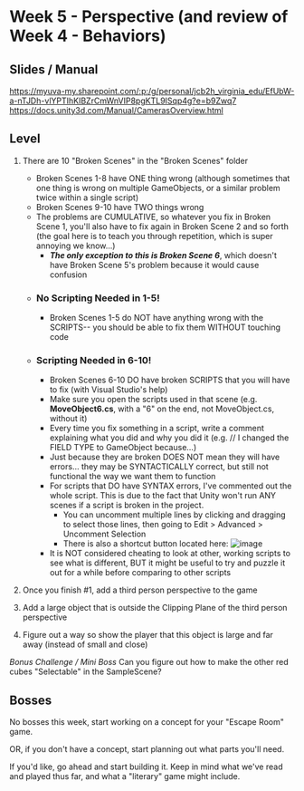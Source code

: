 # Week 5 - Perspective (and review of Week 4 - Behaviors)

## Slides / Manual

https://myuva-my.sharepoint.com/:p:/g/personal/jcb2h_virginia_edu/EfUbW-a-nTJDh-vlYPTIhKIBZrCmWnVIP8pgKTL9ISqp4g?e=b9Zwq7
https://docs.unity3d.com/Manual/CamerasOverview.html

## Level

1. There are 10 "Broken Scenes" in the "Broken Scenes" folder
	* Broken Scenes 1-8 have ONE thing wrong (although sometimes that one thing is wrong on multiple GameObjects, or a similar problem twice within a single script)
	* Broken Scenes 9-10 have TWO things wrong 
	* The problems are CUMULATIVE, so whatever you fix in Broken Scene 1, you'll also have to fix again in Broken Scene 2 and so forth (the goal here is to teach you through repetition, which is super annoying we know...)
		* ***The only exception to this is Broken Scene 6***, which doesn't have Broken Scene 5's problem because it would cause confusion
	* ### No Scripting Needed in 1-5!
		* Broken Scenes 1-5 do NOT have anything wrong with the SCRIPTS-- you should be able to fix them WITHOUT touching code
	* ### Scripting Needed in 6-10!
		* Broken Scenes 6-10 DO have broken SCRIPTS that you will have to fix (with Visual Studio's help) 
		* Make sure you open the scripts used in that scene (e.g. **MoveObject6.cs**, with a "6" on the end, not MoveObject.cs, without it)
		* Every time you fix something in a script, write a comment explaining what you did and why you did it (e.g. // I changed the FIELD TYPE to GameObject because...)
		* Just because they are broken DOES NOT mean they will have errors... they may be SYNTACTICALLY correct, but still not functional the way we want them to function
		* For scripts that DO have SYNTAX errors, I've commented out the whole script. This is due to the fact that Unity won't run ANY scenes if a script is broken in the project.
			* You can uncomment multiple lines by clicking and dragging to select those lines, then going to Edit > Advanced > Uncomment Selection 
			* There is also a shortcut button located here:
			![image](https://user-images.githubusercontent.com/7291792/191106477-d73b0d19-df5f-4356-922c-beef74b0dd9d.png)
		* It is NOT considered cheating to look at other, working scripts to see what is different, BUT it might be useful to try and puzzle it out for a while before comparing to other scripts

2. Once you finish #1, add a third person perspective to the game
3. Add a large object that is outside the Clipping Plane of the third person perspective
4. Figure out a way so show the player that this object is large and far away (instead of small and close)

*Bonus Challenge / Mini Boss* Can you figure out how to make the other red cubes "Selectable" in the SampleScene? 

## Bosses

No bosses this week, start working on a concept for your "Escape Room" game. 

OR, if you don't have a concept, start planning out what parts you'll need. 

If you'd like, go ahead and start building it. Keep in mind what we've read and played thus far, and what a "literary" game might include.

